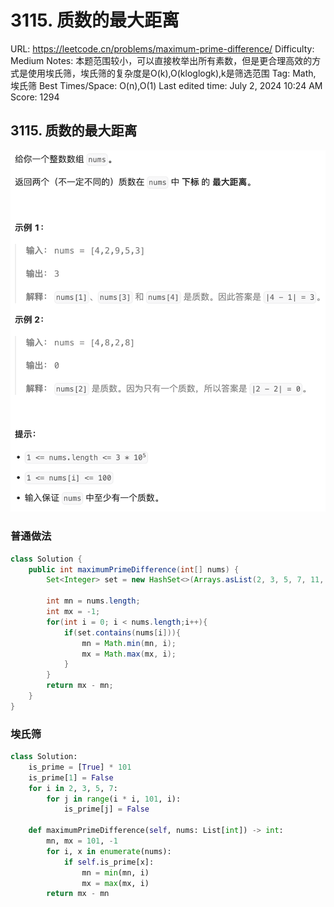 # 3115. 质数的最大距离

URL: https://leetcode.cn/problems/maximum-prime-difference/
Difficulty: Medium
Notes: 本题范围较小，可以直接枚举出所有素数，但是更合理高效的方式是使用埃氏筛，埃氏筛的复杂度是O(k),O(kloglogk),k是筛选范围
Tag: Math, 埃氏筛
Best Times/Space: O(n),O(1)
Last edited time: July 2, 2024 10:24 AM
Score: 1294

## 3115. 质数的最大距离

![Untitled](image/3115%20%E8%B4%A8%E6%95%B0%E7%9A%84%E6%9C%80%E5%A4%A7%E8%B7%9D%E7%A6%BB/Untitled.png)

### 普通做法

```java
class Solution {
    public int maximumPrimeDifference(int[] nums) {
        Set<Integer> set = new HashSet<>(Arrays.asList(2, 3, 5, 7, 11, 13, 17, 19, 23, 29, 31, 37, 41, 43, 47, 53, 59, 61, 67, 71, 73, 79, 83, 89, 97));
        
        int mn = nums.length;
        int mx = -1;
        for(int i = 0; i < nums.length;i++){
            if(set.contains(nums[i])){
                mn = Math.min(mn, i);
                mx = Math.max(mx, i);
            }
        }
        return mx - mn;
    }
}
```

### 埃氏筛

```python
class Solution:
    is_prime = [True] * 101
    is_prime[1] = False
    for i in 2, 3, 5, 7:
        for j in range(i * i, 101, i):
            is_prime[j] = False

    def maximumPrimeDifference(self, nums: List[int]) -> int:
        mn, mx = 101, -1
        for i, x in enumerate(nums):
            if self.is_prime[x]:
                mn = min(mn, i)
                mx = max(mx, i)
        return mx - mn

```